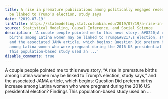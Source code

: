 ```yaml
---
title: A rise in premature publications among politically engaged researchers may
  be linked to Trump’s election, study says
date: '2019-07-19'
linkTitle: https://statmodeling.stat.columbia.edu/2019/07/19/a-rise-in-premature-publications-among-politically-engaged-researchers-may-be-linked-to-trumps-election-study-says/
source: Statistical Modeling, Causal Inference, and Social Science
description: 'A couple people pointed me to this news story, &#8220;A rise in premature
  births among Latina women may be linked to Trump&#8217;s election, study says,&#8221;
  and the associated JAMA article, which begins: Question Did preterm births increase
  among Latina women who were pregnant during the 2016 US presidential election? Findings
  This population-based study used an ...'
disable_comments: true
---
```

A couple people pointed me to this news story, &#8220;A rise in premature births among Latina women may be linked to Trump&#8217;s election, study says,&#8221; and the associated JAMA article, which begins: Question Did preterm births increase among Latina women who were pregnant during the 2016 US presidential election? Findings This population-based study used an ...